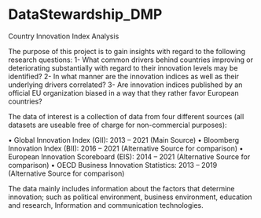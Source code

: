 # DataStewardship_DMP
Country Innovation Index Analysis


The purpose of this project is to gain insights with regard to the following research questions:
1-	What common drivers behind countries improving or deteriorating substantially with regard to their innovation levels may be identified?
2-	 In what manner are the innovation indices as well as their underlying drivers correlated? 
3-	Are innovation indices published by an official EU organization biased in a way that they rather favor European countries?

The data of interest is a collection of data from four different sources (all datasets are useable free of charge for non-commercial purposes):

•	Global Innovation Index (GII):  2013 – 2021 (Main Source)
•	Bloomberg Innovation Index (BII):  2016 – 2021 (Alternative Source for comparison)
•	European Innovation Scoreboard (EIS):  2014 – 2021 (Alternative Source for comparison)
•	OECD Business Innovation Statistics:  2013 – 2019 (Alternative Source for comparison)

The data mainly includes information about the factors that determine innovation; such as political environment, business environment, education and research, Information and communication technologies.
